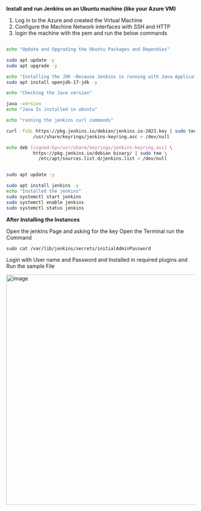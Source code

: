 **Install and run Jenkins on an Ubuntu machine (like your Azure VM)**
1. Log in to the Azure and created the Virtual Machine
2. Configure the Machine Network interfaces with SSH and HTTP
3. login the machine with the pem and run the below commands 

```sh

echo "Update and Upgrading the Ubuntu Packages and Dependies"

sudo apt update -y
sudo apt upgrade -y

echo "Installing the JDK -Because Jenkins is running with Java Application and groovy"
sudo apt install openjdk-17-jdk -y

echo "Checking the Java version"

java -version
echo "Java Is installed in ubuntu"

echo "running the jenkins curl commands"

curl -fsSL https://pkg.jenkins.io/debian/jenkins.io-2023.key | sudo tee \
          /usr/share/keyrings/jenkins-keyring.asc > /dev/null

echo deb [signed-by=/usr/share/keyrings/jenkins-keyring.asc] \
          https://pkg.jenkins.io/debian binary/ | sudo tee \
            /etc/apt/sources.list.d/jenkins.list > /dev/null


sudo apt update -y

sudo apt install jenkins -y
echo "Installed the jenkins"
sudo systemctl start jenkins
sudo systemctl enable jenkins
sudo systemctl status jenkins


```

**After Installing the Instances**

Open the jenkins Page and asking for the key
Open the Terminal run the Command 

```
sudo cat /var/lib/jenkins/secrets/initialAdminPassword
```
Login with User name and Password and Installed in required plugins and Run the sample File

<img width="1360" height="614" alt="image" src="https://github.com/user-attachments/assets/f252607e-9932-4bf2-8981-a41a3ce2eb82" />
